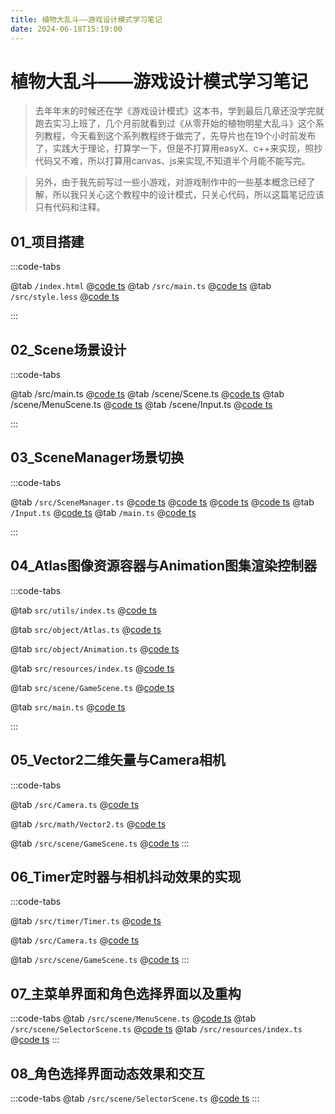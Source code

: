 ```yaml
---
title: 植物大乱斗——游戏设计模式学习笔记
date: 2024-06-18T15:19:00
---
```


# 植物大乱斗——游戏设计模式学习笔记

> 去年年末的时候还在学《游戏设计模式》这本书，学到最后几章还没学完就跑去实习上班了，几个月前就看到过《从零开始的植物明星大乱斗》这个系列教程，今天看到这个系列教程终于做完了，先导片也在19个小时前发布了，实践大于理论，打算学一下，但是不打算用easyX、c++来实现，照抄代码又不难，所以打算用canvas、js来实现,不知道半个月能不能写完。

> 另外，由于我先前写过一些小游戏，对游戏制作中的一些基本概念已经了解，所以我只关心这个教程中的设计模式，只关心代码，所以这篇笔记应该只有代码和注释。

## 01\_项目搭建

:::code-tabs

@tab `/index.html`
@[code ts](./projects/01_项目搭建/index.html)
@tab `/src/main.ts`
@[code ts](./projects/01_项目搭建/src/main.ts)
@tab `/src/style.less`
@[code ts](./projects/01_项目搭建/src/style.less)

:::

## 02_Scene场景设计

:::code-tabs

@tab /src/main.ts
@[code ts](./projects/02_场景设计/src/main.ts)
@tab /scene/Scene.ts
@[code ts](./projects/02_场景设计/src/scene/Scene.ts)
@tab /scene/MenuScene.ts
@[code ts](./projects/02_场景设计/src/scene/MenuScene.ts)
@tab /scene/Input.ts
@[code ts](./projects/02_场景设计/src/Input.ts)

:::

## 03_SceneManager场景切换

:::code-tabs

@tab `/src/SceneManager.ts`
@[code ts](./projects/03_场景切换/src/scene/SceneManager.ts)
@[code ts](./projects/03_场景切换/src/scene/MenuScene.ts)
@[code ts](./projects/03_场景切换/src/scene/SelectorScene.ts)
@[code ts](./projects/03_场景切换/src/scene/GameScene.ts)
@tab `/Input.ts`
@[code ts](./projects/03_场景切换/src/Input.ts)
@tab `/main.ts`
@[code ts](./projects/03_场景切换/src/main.ts)

:::

## 04_Atlas图像资源容器与Animation图集渲染控制器

:::code-tabs

@tab `src/utils/index.ts`
@[code ts](./projects/04_Atlas图像资源容器与Animation图集渲染控制器/src/utils/index.ts)

@tab `src/object/Atlas.ts`
@[code ts](./projects/04_Atlas图像资源容器与Animation图集渲染控制器/src/object/Atlas.ts)

@tab `src/object/Animation.ts`
@[code ts](./projects/04_Atlas图像资源容器与Animation图集渲染控制器/src/object/Animation.ts)

@tab `src/resources/index.ts`
@[code ts](./projects/04_Atlas图像资源容器与Animation图集渲染控制器/src/resources/index.ts)

@tab `src/scene/GameScene.ts`
@[code ts](./projects/04_Atlas图像资源容器与Animation图集渲染控制器/src/scene/GameScene.ts)

@tab `src/main.ts`
@[code ts](./projects/04_Atlas图像资源容器与Animation图集渲染控制器/src/main.ts)

:::

## 05_Vector2二维矢量与Camera相机

:::code-tabs

@tab `/src/Camera.ts`
@[code ts](./projects/05_摄像机/src/Camera.ts)

@tab `/src/math/Vector2.ts`
@[code ts](./projects/05_摄像机/src/math/Vector2.ts)

@tab `/src/scene/GameScene.ts`
@[code ts](./projects/05_摄像机/src/scene/GameScene.ts)
:::

## 06_Timer定时器与相机抖动效果的实现

:::code-tabs

@tab `/src/timer/Timer.ts`
@[code ts](./projects/06_Timer定时器与相机抖动/src/timer/Timer.ts)

@tab `/src/Camera.ts`
@[code ts](./projects/06_Timer定时器与相机抖动/src/Camera.ts)

@tab `/src/scene/GameScene.ts`
@[code ts](./projects/06_Timer定时器与相机抖动/src/scene/GameScene.ts)
:::

## 07\_主菜单界面和角色选择界面以及重构

:::code-tabs
@tab `/src/scene/MenuScene.ts`
@[code ts](./projects/07_主菜单界面和角色选择界面/src/scene/MenuScene.ts)
@tab `/src/scene/SelectorScene.ts`
@[code ts](./projects/07_主菜单界面和角色选择界面/src/scene/SelectorScene.ts)
@tab `/src/resources/index.ts`
@[code ts](./projects/07_主菜单界面和角色选择界面/src/resources/index.ts)
:::

## 08_角色选择界面动态效果和交互

:::code-tabs
@tab `/src/scene/SelectorScene.ts`
@[code ts](./projects/08_角色选择界面动态效果及交互/src/scene/SelectorScene.ts)
:::
